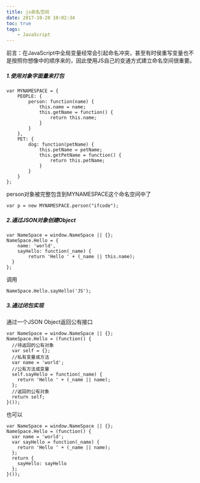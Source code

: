 ```yaml
---
title: js命名空间
date: 2017-10-28 10:02:34
toc: true
tags:
    - JavaScript
---
```

前言：在JavaScript中全局变量经常会引起命名冲突，甚至有时侯重写变量也不是按照你想像中的顺序来的，因此使用JS自己的变通方式建立命名空间很重要。
<!--more-->
##### 1.使用对象字面量来打包
```
var MYNAMESPACE = {
    PEOPLE: {
        person: function(name) {
            this.name = name;
            this.getName = function() {
                return this.name;
            }
        }
    },
    PET: {
        dog: function(petName) {
            this.petName = petName;
            this.getPetName = function() {
                return this.petName;
            }
        }
    }
};

```
person对象被完整包含到MYNAMESPACE这个命名空间中了
```
var p = new MYNAMESPACE.person("ifcode");
```

##### 2.通过JSON对象创建Object
```
var NameSpace = window.NameSpace || {};
NameSpace.Hello = {
    name: 'world',
    sayHello: function(_name) {
        return 'Hello ' + (_name || this.name);
  }
};
```
调用
```
NameSpace.Hello.sayHello('JS');
```

##### 3.通过闭包实现
通过一个JSON Object返回公有接口
```
var NameSpace = window.NameSpace || {};
NameSpace.Hello = (function() {
  //待返回的公有对象
  var self = {};
  //私有变量或方法
  var name = 'world';
  //公有方法或变量
  self.sayHello = function(_name) {
    return 'Hello ' + (_name || name);
  };
  //返回的公有对象
  return self;
}());
```
也可以
```
var NameSpace = window.NameSpace || {};
NameSpace.Hello = (function() {
  var name = 'world';
  var sayHello = function(_name) {
    return 'Hello ' + (_name || name);
  };
  return {
    sayHello: sayHello
  };
}());
```

